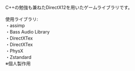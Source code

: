 C++の勉強も兼ねたDirectX12を用いたゲームライブラリです。<br>
<br>
使用ライブラリ:<br>
・assimp<br>
・Bass Audio Library<br>
・DirectXTex<br>
・DirectXTex<br>
・PhysX<br>
・Zstandard<br>
※個人製作用
